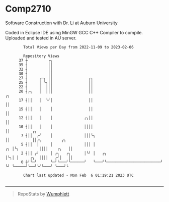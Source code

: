 # Comp2710
Software Construction with Dr. Li at Auburn University

Coded in Eclipse IDE using MinGW GCC C++ Compiler to compile.
Uploaded and tested in AU server.

```
        Total Views per Day from 2022-11-09 to 2023-02-06

        Repository Views
      37 ┼         ╭╮
      35 ┤         ││
      32 ┤         ││
      30 ┤         ││
      27 ┤     ╭─╮ ││                ╭╮
      25 ┤     │ ╰╮││                ││
      22 ┤     │  │││                ││
      20 ┤╭╮   │  │││                ││                                 ╭╮
      17 ┤││   │  ╰╯│                ││                                 ││
      15 ┤││   │    │                ││                                 ││
      12 ┤││   │    │              ╭╮││                                 ││
      10 ┤││   │    │              ││││                                 ││          ╭╮
       7 ┤││  ╭╯    │              │││╰╮                                ││          ││╭╮         ╭╮
       5 ┤││  │     │              │││ │                             ╭╮ │╰╮         ││││    ╭╮   ││
       2 ┤││ ╭╯     │ ╭╮   ╭╮      │╰╯ │   ╭╮                        │╰╮│ │     ╭╮  ││││   ╭╯│   ││
       0 ┼╯╰─╯      ╰─╯╰───╯╰──────╯   ╰───╯╰────────────────────────╯ ╰╯ ╰─────╯╰──╯╰╯╰───╯ ╰───╯╰

        Chart last updated - Mon Feb  6 01:19:21 2023 UTC
        
```

---

> RepoStats by [Wumphlett](https://github.com/Wumphlett)
